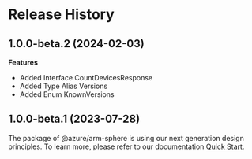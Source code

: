 # Release History
    
## 1.0.0-beta.2 (2024-02-03)
    
**Features**

  - Added Interface CountDevicesResponse
  - Added Type Alias Versions
  - Added Enum KnownVersions
    
    
## 1.0.0-beta.1 (2023-07-28)

The package of @azure/arm-sphere is using our next generation design principles. To learn more, please refer to our documentation [Quick Start](https://aka.ms/js-track2-quickstart).
